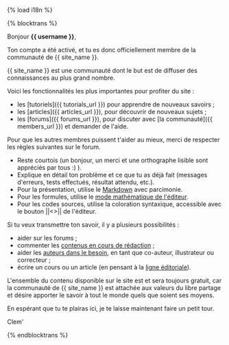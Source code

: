 {% load i18n %}

{% blocktrans %}

Bonjour **{{ username }}**,

Ton compte a été activé, et tu es donc officiellement membre de la communauté de {{ site_name }}.

{{ site_name }} est une communauté dont le but est de diffuser des connaissances au plus grand nombre.

Voici les fonctionnalités les plus importantes pour profiter du site :

- les [tutoriels]({{ tutorials_url }}) pour apprendre de nouveaux savoirs ;
- les [articles]({{ articles_url }}), pour découvrir de nouveaux sujets ;
- les [forums]({{ forums_url }}), pour discuter avec [la communauté]({{ members_url }}) et demander de l'aide.

Pour que les autres membres puissent t'aider au mieux, merci de respecter les règles suivantes sur le forum.

- Reste courtois (un bonjour, un merci et une orthographe lisible sont appréciés par tous :) ).
- Explique en détail ton problème et ce que tu as déjà fait (messages d'erreurs, tests effectués, résultat attendu, etc.).
- Pour la présentation, utilise le [Markdown](https://zestedesavoir.com/tutoriels/249/rediger-sur-zds/) avec parcimonie.
- Pour les formules, utilise le [mode mathématique de l'éditeur](https://zestedesavoir.com/tutoriels/244/comment-rediger-des-maths-sur-zeste-de-savoir/).
- Pour les codes sources, utilise la coloration syntaxique, accessible avec le bouton ||<>|| de l'éditeur.

Si tu veux transmettre ton savoir, il y a plusieurs possibilités :

- aider sur les forums ;
- commenter les [contenus en cours de rédaction](https://zestedesavoir.com/forums/communaute/beta-zone/) ;
- aider les [auteurs dans le besoin](https://zestedesavoir.com/contenus/aides/), en tant que co-auteur, illustrateur ou correcteur ;
- écrire un cours ou un article (en pensant à la [ligne éditoriale](https://zestedesavoir.com/articles/222/la-ligne-editoriale-officielle-de-zeste-de-savoir/)).


L'ensemble du contenu disponible sur le site est et sera toujours gratuit, car la communauté de {{ site_name }} est attachée aux valeurs du libre partage et désire apporter le savoir à tout le monde quels que soient ses moyens.

En espérant que tu te plairas ici, je te laisse maintenant faire un petit tour.

Clem'

{% endblocktrans %}

